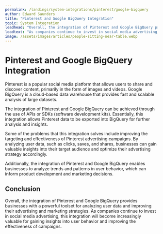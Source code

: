 ```yaml
---
permalink: /landings/system-integrations/pinterest/google-bigquery
author: Edward Saunders
title: "Pinterest and Google BigQuery Integration"
topic: System Integration
leadhead: "Overall, the integration of Pinterest and Google BigQuery provides businesses with a powerful toolset for analyzing user data and improving their advertising and marketing strategies"
leadtext: "As companies continue to invest in social media advertising, this integration will become increasingly valuable for gaining insights into user behavior and improving the effectiveness of campaigns."
image: /assets/images/articles/people-sitting-near-table.webp
---
```

<div class="arttext">    <h1>Pinterest and Google BigQuery Integration</h1>
    <p>
      Pinterest is a popular social media platform that allows users to share and discover content, primarily in the form of images and videos. Google BigQuery is a cloud-based data warehouse that provides fast and scalable analysis of large datasets.
    </p>
    <p>
      The integration of Pinterest and Google BigQuery can be achieved through the use of APIs or SDKs (software development kits). Essentially, this integration allows Pinterest data to be exported into BigQuery for further analysis and insights.
    </p>
    <p>
      Some of the problems that this integration solves include improving the targeting and effectiveness of Pinterest advertising campaigns. By analyzing user data, such as clicks, saves, and shares, businesses can gain valuable insights into their target audience and optimize their advertising strategy accordingly.
    </p>
    <p>
      Additionally, the integration of Pinterest and Google BigQuery enables businesses to analyze trends and patterns in user behavior, which can inform product development and marketing decisions.
    </p>
    <h2>Conclusion</h2>
    <p>
      Overall, the integration of Pinterest and Google BigQuery provides businesses with a powerful toolset for analyzing user data and improving their advertising and marketing strategies. As companies continue to invest in social media advertising, this integration will become increasingly valuable for gaining insights into user behavior and improving the effectiveness of campaigns.
    </p>
</div>